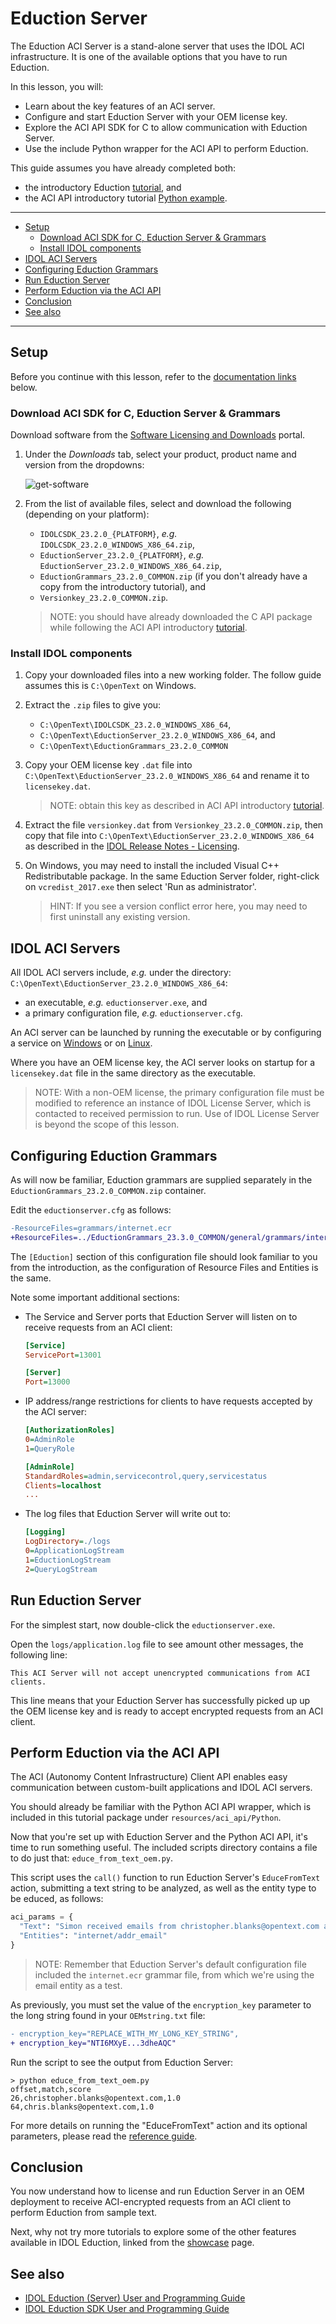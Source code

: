 # Eduction Server

The Eduction ACI Server is a stand-alone server that uses the IDOL ACI infrastructure. It is one of the available options that you have to run Eduction.

In this lesson, you will:

- Learn about the key features of an ACI server.
- Configure and start Eduction Server with your OEM license key.
- Explore the ACI API SDK for C to allow communication with Eduction Server.
- Use the include Python wrapper for the ACI API to perform Eduction.

This guide assumes you have already completed both:
- the introductory Eduction [tutorial](./introduction.md), and
- the ACI API introductory tutorial [Python example](../../resources/aci_api/Python/README.md).

---

- [Setup](#setup)
  - [Download ACI SDK for C, Eduction Server \& Grammars](#download-aci-sdk-for-c-eduction-server--grammars)
  - [Install IDOL components](#install-idol-components)
- [IDOL ACI Servers](#idol-aci-servers)
- [Configuring Eduction Grammars](#configuring-eduction-grammars)
- [Run Eduction Server](#run-eduction-server)
- [Perform Eduction via the ACI API](#perform-eduction-via-the-aci-api)
- [Conclusion](#conclusion)
- [See also](#see-also)

---

## Setup

Before you continue with this lesson, refer to the [documentation links](#see-also) below.

### Download ACI SDK for C, Eduction Server & Grammars

Download software from the [Software Licensing and Downloads](https://sld.microfocus.com/mysoftware/index) portal.

1. Under the *Downloads* tab, select your product, product name and version from the dropdowns:

    ![get-software](../../figs/get-software.png)

1. From the list of available files, select and download the following (depending on your platform):
   -  `IDOLCSDK_23.2.0_{PLATFORM}`, *e.g.* `IDOLCSDK_23.2.0_WINDOWS_X86_64.zip`,
   -  `EductionServer_23.2.0_{PLATFORM}`, *e.g.* `EductionServer_23.2.0_WINDOWS_X86_64.zip`,
   -  `EductionGrammars_23.2.0_COMMON.zip` (if you don't already have a copy from the introductory tutorial), and
   -  `Versionkey_23.2.0_COMMON.zip`.

    > NOTE: you should have already downloaded the C API package while following the ACI API introductory [tutorial](../aci_api/introduction.md#download-idol-components).

### Install IDOL components

1. Copy your downloaded files into a new working folder.  The follow guide assumes this is `C:\OpenText` on Windows.
1. Extract the `.zip` files to give you:
   - `C:\OpenText\IDOLCSDK_23.2.0_WINDOWS_X86_64`,
   - `C:\OpenText\EductionServer_23.2.0_WINDOWS_X86_64`, and
   - `C:\OpenText\EductionGrammars_23.2.0_COMMON`
  
1. Copy your OEM license key `.dat` file into `C:\OpenText\EductionServer_23.2.0_WINDOWS_X86_64` and rename it to `licensekey.dat`.
   
    > NOTE: obtain this key as described in ACI API introductory [tutorial](../aci_api/introduction.md#obtain-an-oem-license-key).

1. Extract the file `versionkey.dat` from `Versionkey_23.2.0_COMMON.zip`, then copy that file into `C:\OpenText\EductionServer_23.2.0_WINDOWS_X86_64` as described in the [IDOL Release Notes - Licensing](https://www.microfocus.com/documentation/idol/IDOL_23_2/IDOLReleaseNotes_23.2_Documentation/idol/Content/Upgrade/Licenses.htm).

1. On Windows, you may need to install the included Visual C++ Redistributable package.  In the same Eduction Server folder, right-click on `vcredist_2017.exe` then select 'Run as administrator'.
   
    > HINT: If you see a version conflict error here, you may need to first uninstall any existing version.

## IDOL ACI Servers

All IDOL ACI servers include, *e.g.* under the directory: `C:\OpenText\EductionServer_23.2.0_WINDOWS_X86_64`:
- an executable, *e.g.* `eductionserver.exe`, and
- a primary configuration file, *e.g.* `eductionserver.cfg`.

An ACI server can be launched by running the executable or by configuring a service on [Windows](https://www.microfocus.com/documentation/idol/IDOL_23_2/IDOLServer_23.2_Documentation/Guides/html/gettingstarted/Content/Shared_Admin/Installation/_ADM_Install_WindowsServices.htm) or on [Linux](https://www.microfocus.com/documentation/idol/IDOL_23_2/IDOLServer_23.2_Documentation/Guides/html/gettingstarted/Content/Shared_Admin/Installation/_ADM_Install_LinuxStartup.htm).

Where you have an OEM license key, the ACI server looks on startup for a `licensekey.dat` file in the same directory as the executable.

> NOTE: With a non-OEM license, the primary configuration file must be modified to reference an instance of IDOL License Server, which is contacted to received permission to run.  Use of IDOL License Server is beyond the scope of this lesson.

## Configuring Eduction Grammars

As will now be familiar, Eduction grammars are supplied separately in the `EductionGrammars_23.2.0_COMMON.zip` container. 

Edit the `eductionserver.cfg` as follows:
```diff
-ResourceFiles=grammars/internet.ecr
+ResourceFiles=../EductionGrammars_23.3.0_COMMON/general/grammars/internet.ecr
```

The `[Eduction]` section of this configuration file should look familiar to you from the introduction, as the configuration of Resource Files and Entities is the same.

Note some important additional sections:

- The Service and Server ports that Eduction Server will listen on to receive requests from an ACI client:

    ```ini
    [Service]
    ServicePort=13001

    [Server]
    Port=13000
    ```

- IP address/range restrictions for clients to have requests accepted by the ACI server:

    ```ini
    [AuthorizationRoles]
    0=AdminRole
    1=QueryRole

    [AdminRole]
    StandardRoles=admin,servicecontrol,query,servicestatus
    Clients=localhost
    ...
    ```

- The log files that Eduction Server will write out to:

    ```ini
    [Logging]
    LogDirectory=./logs
    0=ApplicationLogStream
    1=EductionLogStream
    2=QueryLogStream
    ```

## Run Eduction Server

For the simplest start, now double-click the `eductionserver.exe`.

Open the `logs/application.log` file to see amount other messages, the following line:

```
This ACI Server will not accept unencrypted communications from ACI clients.
```

This line means that your Eduction Server has successfully picked up up the OEM license key and is ready to accept encrypted requests from an ACI client.

## Perform Eduction via the ACI API

The ACI (Autonomy Content Infrastructure) Client API enables easy communication between custom-built applications and IDOL ACI servers.

You should already be familiar with the Python ACI API wrapper, which is included in this tutorial package under `resources/aci_api/Python`.

Now that you're set up with Eduction Server and the Python ACI API, it's time to run something useful.  The included scripts directory contains a file to do just that: `educe_from_text_oem.py`.

This script uses the `call()` function to run Eduction Server's `EduceFromText` action, submitting a text string to be analyzed, as well as the entity type to be educed, as follows:

```py
aci_params = {
  "Text": "Simon received emails from christopher.blanks@opentext.com and chris.blanks@opentext.com today.",
  "Entities": "internet/addr_email"
}
```  

> NOTE: Remember that Eduction Server's default configuration file included the `internet.ecr` grammar file, from which we're using the email entity as a test.

As previously, you must set the value of the `encryption_key` parameter to the long string found in your `OEMstring.txt` file:

  ```diff
  - encryption_key="REPLACE_WITH_MY_LONG_KEY_STRING",
  + encryption_key="NTI6MXyE...3dheAQC"
  ```

Run the script to see the output from Eduction Server:

```
> python educe_from_text_oem.py 
offset,match,score
26,christopher.blanks@opentext.com,1.0
64,chris.blanks@opentext.com,1.0
```

For more details on running the "EduceFromText" action and its optional parameters, please read the [reference guide](https://www.microfocus.com/documentation/idol/IDOL_23_2/EductionServer_23.2_Documentation/Help/Content/Actions/Eduction/EduceFromText.htm).

## Conclusion

You now understand how to license and run Eduction Server in an OEM deployment to receive ACI-encrypted requests from an ACI client to perform Eduction from sample text.

Next, why not try more tutorials to explore some of the other features available in IDOL Eduction, linked from the [showcase](./README.md) page.

## See also

- [IDOL Eduction (Server) User and Programming Guide](https://www.microfocus.com/documentation/idol/IDOL_23_2/EductionServer_23.2_Documentation/Guides/html/)
- [IDOL Eduction SDK User and Programming Guide](https://www.microfocus.com/documentation/idol/IDOL_23_2/EductionSDK_23.2_Documentation/Guides/html)
